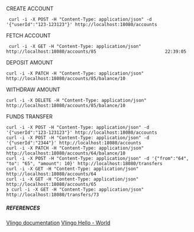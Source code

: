 
CREATE ACCOUNT

```
 curl -i -X POST -H "Content-Type: application/json" -d '{"userId":"123-123123"}' http://localhost:18080/accounts
```

FETCH ACCOUNT

```
 curl -i -X GET -H "Content-Type: application/json" http://localhost:18080/accounts/85                          22:39:05
```

DEPOSIT AMOUNT

```
curl -i -X PATCH -H "Content-Type: application/json" http://localhost:18080/accounts/85/balance/10
```

WITHDRAW AMOUNT

```
curl -i -X DELETE -H "Content-Type: application/json" http://localhost:18080/accounts/85/balance/10
```

FUNDS TRANSFER

```
curl -i -X POST -H "Content-Type: application/json" -d '{"userId":"123-123123"}' http://localhost:18080/accounts
curl -i -X POST -H "Content-Type: application/json" -d '{"userId":"2344"}' http://localhost:18080/accounts
curl -i -X PATCH -H "Content-Type: application/json" http://localhost:18080/accounts/64/balance/10
curl -i -X POST -H "Content-Type: application/json" -d '{"from":"64", "to": "65", "amount": 10}' http://localhost:18080/transfers
curl -i -X GET -H "Content-Type: application/json" http://localhost:18080/accounts/64
curl -i -X GET -H "Content-Type: application/json" http://localhost:18080/accounts/65
❯ curl -i -X GET -H "Content-Type: application/json" http://localhost:18080/transfers/73
```


##### REFERENCES
[Vlingo documentation](https://docs.vlingo.io/)
[Vlingo Hello - World](https://github.com/vlingo/vlingo-helloworld)

